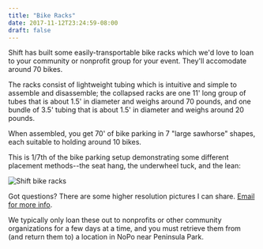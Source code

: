 ```yaml
---
title: "Bike Racks"
date: 2017-11-12T23:24:59-08:00
draft: false
---
```


Shift has built some easily-transportable bike racks which we'd love to loan to your community or nonprofit group for your event.  They'll accomodate around 70 bikes.

The racks consist of lightweight tubing which is intuitive and simple to assemble and disassemble; the collapsed racks are one 11' long group of tubes that is about 1.5' in diameter and weighs around 70 pounds, and one bundle of 3.5' tubing that is about 1.5' in diameter and weighs around 20 pounds.

When assembled, you get 70' of bike parking in 7 "large sawhorse" shapes, each suitable to holding around 10 bikes.

This is 1/7th of the bike parking setup demonstrating some different placement methods--the seat hang, the underwheel tuck, and the lean: 

![Shift bike racks](/images/bikeracks.jpg)

Got questions? There are some higher resolution pictures I can share.  [Email for more info](mailto:bikeracks@shift2bikes.org).

We typically only loan these out to nonprofits or other community organizations for a few days at a time, and you must retrieve them from (and return them to) a location in NoPo near Peninsula Park.
